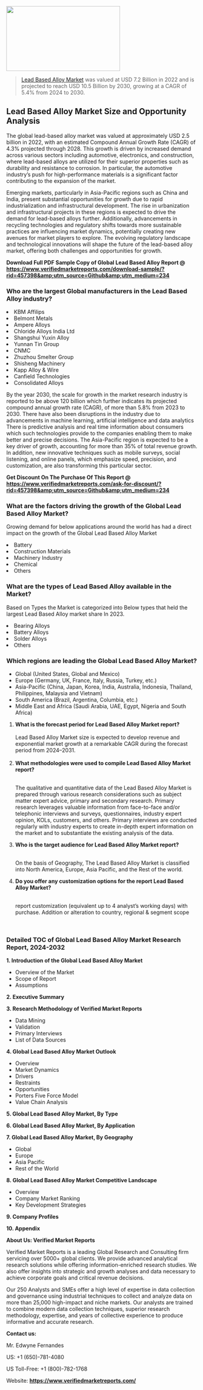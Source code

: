 
<img src="https://ffe5etoiles.com/wp-content/uploads/2024/12/MST1-300x171.png" alt="" width="300" height="171" class="alignnone size-medium wp-image-20088" /><blockquote><p><p><a href="https://www.verifiedmarketreports.com/download-sample/?rid=457398&utm_source=Github&utm_medium=234" target="_blank">Lead Based Alloy Market</a> was valued at USD 7.2 Billion in 2022 and is projected to reach USD 10.5 Billion by 2030, growing at a CAGR of 5.4% from 2024 to 2030.</p></blockquote><p><h2>Lead Based Alloy Market Size and Opportunity Analysis</h2> <p>The global lead-based alloy market was valued at approximately USD 2.5 billion in 2022, with an estimated Compound Annual Growth Rate (CAGR) of 4.3% projected through 2028. This growth is driven by increased demand across various sectors including automotive, electronics, and construction, where lead-based alloys are utilized for their superior properties such as durability and resistance to corrosion. In particular, the automotive industry’s push for high-performance materials is a significant factor contributing to the expansion of the market.</p> <p>Emerging markets, particularly in Asia-Pacific regions such as China and India, present substantial opportunities for growth due to rapid industrialization and infrastructural development. The rise in urbanization and infrastructural projects in these regions is expected to drive the demand for lead-based alloys further. Additionally, advancements in recycling technologies and regulatory shifts towards more sustainable practices are influencing market dynamics, potentially creating new avenues for market players to explore. The evolving regulatory landscape and technological innovations will shape the future of the lead-based alloy market, offering both challenges and opportunities for growth.</p> </p><p class=""><strong>Download Full PDF Sample Copy of Global Lead Based Alloy Report @ <a href="https://www.verifiedmarketreports.com/download-sample/?rid=457398&amp;utm_source=Github&amp;utm_medium=234" target="_blank">https://www.verifiedmarketreports.com/download-sample/?rid=457398&amp;utm_source=Github&amp;utm_medium=234</a></strong></p><h3 id="" class="">Who are the largest Global manufacturers in the Lead Based Alloy industry?</h3><p><li>KBM Affilips</li><li> Belmont Metals</li><li> Ampere Alloys</li><li> Chloride Alloys India Ltd</li><li> Shangshui Yuxin Alloy</li><li> Yunnan Tin Group</li><li> CNMC</li><li> Zhuzhou Smelter Group</li><li> Shisheng Machinery</li><li> Kapp Alloy & Wire</li><li> Canfield Technologies</li><li> Consolidated Alloys</li></p><div class=""><div class="" dir="" data-message-author-role="" data-message-id="" data-message-model-slug=""><div class=""><div class=""><div class=""><div class="" dir="" data-message-author-role="" data-message-id="" data-message-model-slug=""><div class=""><div class=""><p>By the year 2030, the scale for growth in the market research industry is reported to be above 120 billion which further indicates its projected compound annual growth rate (CAGR), of more than 5.8% from 2023 to 2030. There have also been disruptions in the industry due to advancements in machine learning, artificial intelligence and data analytics There is predictive analysis and real time information about consumers which such technologies provide to the companies enabling them to make better and precise decisions. The Asia-Pacific region is expected to be a key driver of growth, accounting for more than 35% of total revenue growth. In addition, new innovative techniques such as mobile surveys, social listening, and online panels, which emphasize speed, precision, and customization, are also transforming this particular sector.</p><p><strong>Get Discount On The Purchase Of This Report @&nbsp; <a href="https://www.verifiedmarketreports.com/ask-for-discount/?rid=457398&amp;utm_source=Github&amp;utm_medium=234" target="_blank">https://www.verifiedmarketreports.com/ask-for-discount/?rid=457398&amp;utm_source=Github&amp;utm_medium=234</a></strong></p></div></div></div></div></div></div></div></div><h3 id="" class="">What are the factors driving the growth of the Global Lead Based Alloy Market?</h3><p id="" class="">Growing demand for below applications around the world has had a direct impact on the growth of the Global Lead Based Alloy Market</p><p id="" class=""><li>Battery</li><li> Construction Materials</li><li> Machinery Industry</li><li> Chemical</li><li> Others</li></p><h3 id="" class="">What are the types of Lead Based Alloy available in the Market?</h3><p id="" class="">Based on Types the Market is categorized into Below types that held the largest Lead Based Alloy market share In 2023.</p><p id="" class=""><li>Bearing Alloys</li><li> Battery Alloys</li><li> Solder Alloys</li><li> Others</li></p><h3 id="" class="">Which regions are leading the Global Lead Based Alloy Market?</h3><ul><li>Global (United States, Global and Mexico)</li><li>Europe (Germany, UK, France, Italy, Russia, Turkey, etc.)</li><li>Asia-Pacific (China, Japan, Korea, India, Australia, Indonesia, Thailand, Philippines, Malaysia and Vietnam)</li><li>South America (Brazil, Argentina, Columbia, etc.)</li><li>Middle East and Africa (Saudi Arabia, UAE, Egypt, Nigeria and South Africa)</li></ul><p><ol><li><strong>What is the forecast period for Lead Based Alloy Market report?<br /></strong><br /><span data-sheets-root="1" data-sheets-value="{&quot;1&quot;:2,&quot;2&quot;:&quot;XXXX size is expected to develop revenue and exponential market growth at a remarkable CAGR during the forecast period from 2024&ndash;2030.&quot;}" data-sheets-userformat="{&quot;2&quot;:12674,&quot;4&quot;:{&quot;1&quot;:2,&quot;2&quot;:16776960},&quot;10&quot;:2,&quot;11&quot;:0,&quot;15&quot;:&quot;Arial&quot;,&quot;16&quot;:12}">Lead Based Alloy Market size is expected to develop revenue and exponential market growth at a remarkable CAGR during the forecast period from 2024&ndash;2031.</span><br /><br /></li><li><strong>What methodologies were used to compile Lead Based Alloy Market report?<br /><br /></strong><p>The qualitative and quantitative data of the&nbsp;Lead Based Alloy Market is prepared through various research considerations such as subject matter expert advice, primary and secondary research. Primary research leverages valuable information from face-to-face and/or telephonic interviews and surveys, questionnaires, industry expert opinion, KOLs, customers, and others. Primary interviews are conducted regularly with industry experts to create in-depth expert information on the market and to substantiate the existing analysis of the data.&nbsp;</p></li><li><strong>Who is the target audience for Lead Based Alloy Market report?<br /><br /></strong><p>On the basis of Geography, The&nbsp;Lead Based Alloy Market is classified into North America, Europe, Asia Pacific, and the Rest of the world.</p></li><li><strong>Do you offer any customization options for the report Lead Based Alloy Market?<br /><br /></strong><p>report customization (equivalent up to 4 analyst&rsquo;s working days) with purchase. Addition or alteration to country, regional &amp; segment scope</p><p>&nbsp;</p></li></ol></p><h3 id="" class="">Detailed TOC of Global Lead Based Alloy Market Research Report, 2024-2032</h3><p id="" class=""><strong>1. Introduction of the Global Lead Based Alloy Market</strong></p><ul><li>Overview of the Market</li><li>Scope of Report</li><li>Assumptions</li></ul><p id="" class=""><strong>2. Executive Summary</strong></p><p id="" class=""><strong>3. Research Methodology of&nbsp;Verified Market Reports</strong></p><ul><li>Data Mining</li><li>Validation</li><li>Primary Interviews</li><li>List of Data Sources</li></ul><p id="" class=""><strong>4. Global Lead Based Alloy Market Outlook</strong></p><ul><li>Overview</li><li>Market Dynamics</li><li>Drivers</li><li>Restraints</li><li>Opportunities</li><li>Porters Five Force Model</li><li>Value Chain Analysis</li></ul><p id="" class=""><strong>5. Global Lead Based Alloy Market, By&nbsp;Type</strong></p><p id="" class=""><strong>6. Global Lead Based Alloy Market, By Application</strong></p><p id="" class=""><strong>7. Global Lead Based Alloy Market, By Geography</strong></p><ul><li>Global</li><li>Europe</li><li>Asia Pacific</li><li>Rest of the World</li></ul><p id="" class=""><strong>8. Global Lead Based Alloy Market Competitive Landscape</strong></p><ul><li>Overview</li><li>Company Market Ranking</li><li>Key Development Strategies</li></ul><p id="" class=""><strong>9. Company Profiles</strong></p><p id="" class=""><strong>10. Appendix</strong></p><p id="" class=""><strong>About Us: Verified Market Reports</strong></p><p id="" class="">Verified Market Reports is a leading Global Research and Consulting firm servicing over 5000+ global clients. We provide advanced analytical research solutions while offering information-enriched research studies. We also offer insights into strategic and growth analyses and data necessary to achieve corporate goals and critical revenue decisions.</p><p id="" class="">Our 250 Analysts and SMEs offer a high level of expertise in data collection and governance using industrial techniques to collect and analyze data on more than 25,000 high-impact and niche markets. Our analysts are trained to combine modern data collection techniques, superior research methodology, expertise, and years of collective experience to produce informative and accurate research.</p><p id="" class=""><strong>Contact us:</strong></p><p id="" class="">Mr. Edwyne Fernandes</p><p id="" class="">US: +1 (650)-781-4080</p><p id="" class="">US Toll-Free: +1 (800)-782-1768</p><p id="" class="">Website: <a target="" data-test-app-aware-link=""><strong>https://www.verifiedmarketreports.com/</strong></a></p>
